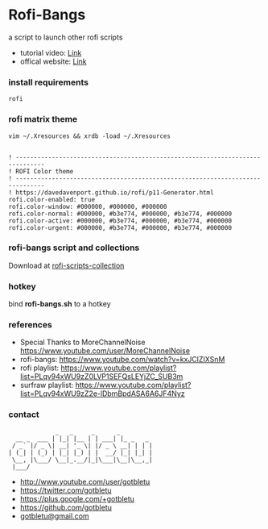 # Rofi-Bangs
a script to launch other rofi scripts

* tutorial video: [Link](https://www.youtube.com/watch?v=kxJClZIXSnM)
* offical website: [Link](https://www.youtube.com/user/gotbletu)

### install requirements
    rofi

### rofi matrix theme
    vim ~/.Xresources && xrdb -load ~/.Xresources
    

    ! ------------------------------------------------------------------------------
    ! ROFI Color theme
    ! ------------------------------------------------------------------------------
    ! https://davedavenport.github.io/rofi/p11-Generator.html
    rofi.color-enabled: true
    rofi.color-window: #000000, #000000, #000000
    rofi.color-normal: #000000, #b3e774, #000000, #b3e774, #000000
    rofi.color-active: #000000, #b3e774, #000000, #b3e774, #000000
    rofi.color-urgent: #000000, #b3e774, #000000, #b3e774, #000000


### rofi-bangs script and collections
Download at [rofi-scripts-collection](rofi-scripts-collection)

### hotkey
bind **rofi-bangs.sh** to a hotkey

### references
- Special Thanks to MoreChannelNoise https://www.youtube.com/user/MoreChannelNoise
- rofi-bangs: https://www.youtube.com/watch?v=kxJClZIXSnM
- rofi playlist: https://www.youtube.com/playlist?list=PLqv94xWU9zZ0LVP1SEFQsLEYjZC_SUB3m
- surfraw playlist: https://www.youtube.com/playlist?list=PLqv94xWU9zZ2e-lDbmBpdASA6A6JF4Nyz

### contact

                 _   _     _      _         
      __ _  ___ | |_| |__ | | ___| |_ _   _ 
     / _` |/ _ \| __| '_ \| |/ _ \ __| | | |
    | (_| | (_) | |_| |_) | |  __/ |_| |_| |
     \__, |\___/ \__|_.__/|_|\___|\__|\__,_|
     |___/                                  

- http://www.youtube.com/user/gotbletu
- https://twitter.com/gotbletu
- https://plus.google.com/+gotbletu
- https://github.com/gotbletu
- gotbletu@gmail.com


